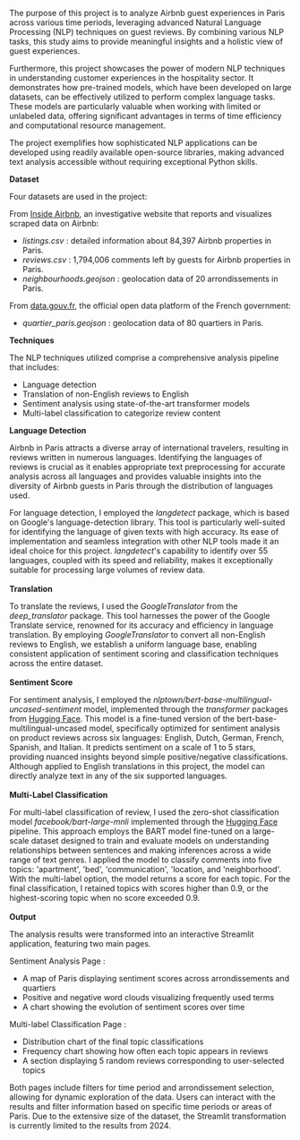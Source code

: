 The purpose of this project is to analyze Airbnb guest experiences in Paris across various time periods, leveraging advanced Natural Language Processing (NLP) techniques on guest reviews. By combining various NLP tasks, this study aims to provide meaningful insights and a holistic view of guest experiences.

Furthermore, this project showcases the power of modern NLP techniques in understanding customer experiences in the hospitality sector. It demonstrates how pre-trained models, which have been developed on large datasets, can be effectively utilized to perform complex language tasks. These models are particularly valuable when working with limited or unlabeled data, offering significant advantages in terms of time efficiency and computational resource management.

The project exemplifies how sophisticated NLP applications can be developed using readily available open-source libraries, making advanced text analysis accessible without requiring exceptional Python skills.
<br/>

**Dataset**<br/>

Four datasets are used in the project:
         
From [Inside Airbnb](https://insideairbnb.com/get-the-data/), an investigative website that reports and visualizes scraped data on Airbnb:
- *listings.csv* : detailed information about 84,397 Airbnb properties in Paris.  
- *reviews.csv* : 1,794,006 comments left by guests for Airbnb properties in Paris.  
- *neighbourhoods.geojson* : geolocation data of 20 arrondissements in Paris.  

From [data.gouv.fr](https://www.data.gouv.fr/fr/datasets/quartiers-administratifs/), the official open data platform of the French government:
- *quartier_paris.geojson* : geolocation data of 80 quartiers in Paris.  

**Techniques**  


The NLP techniques utilized comprise a comprehensive analysis pipeline that includes:
- Language detection
- Translation of non-English reviews to English
- Sentiment analysis using state-of-the-art transformer models
- Multi-label classification to categorize review content

**Language Detection**  

Airbnb in Paris attracts a diverse array of international travelers, resulting in reviews written in numerous languages. Identifying the languages of reviews is crucial as it enables appropriate text preprocessing for accurate analysis across all languages and provides valuable insights into the diversity of Airbnb guests in Paris through the distribution of languages used.

For language detection, I employed the *langdetect* package, which is based on Google's language-detection library. This tool is particularly well-suited for identifying the language of given texts with high accuracy. Its ease of implementation and seamless integration with other NLP tools made it an ideal choice for this project. *langdetect*'s capability to identify over 55 languages, coupled with its speed and reliability, makes it exceptionally suitable for processing large volumes of review data.
<br/>
<br/>
**Translation**<br/>

To translate the reviews, I used the *GoogleTranslator* from the *deep_translator* package. This tool harnesses the power of the Google Translate service, renowned for its accuracy and efficiency in language translation. By employing *GoogleTranslator* to convert all non-English reviews to English, we establish a uniform language base, enabling consistent application of sentiment scoring and classification techniques across the entire dataset.
<br/>
<br/>
**Sentiment Score**<br/>

For sentiment analysis, I employed the *nlptown/bert-base-multilingual-uncased-sentiment* model, implemented through the *transformer* packages from [Hugging Face](https://huggingface.co/nlptown/bert-base-multilingual-uncased-sentiment). This model is a fine-tuned version of the bert-base-multilingual-uncased model, specifically optimized for sentiment analysis on product reviews across six languages: English, Dutch, German, French, Spanish, and Italian. It predicts sentiment on a scale of 1 to 5 stars, providing nuanced insights beyond simple positive/negative classifications. Although applied to English translations in this project, the model can directly analyze text in any of the six supported languages. 
<br/>
<br/>
**Multi-Label Classification**<br/>

For multi-label classification of review, I used the zero-shot classification model *facebook/bart-large-mnli* implemented through the [Hugging Face](https://huggingface.co/facebook/bart-large-mnli) pipeline. This approach employs the BART model fine-tuned on a large-scale dataset designed to train and evaluate models on understanding relationships between sentences and making inferences across a wide range of text genres. I applied the model to classify comments into five topics: 'apartment', 'bed', 'communication', 'location, and 'neighborhood'. With the multi-label option, the model returns a score for each topic. For the final classification, I retained topics with scores higher than 0.9, or the highest-scoring topic when no score exceeded 0.9. 
<br/>
<br/>
**Output**<br/>

The analysis results were transformed into an interactive Streamlit application, featuring two main pages.

Sentiment Analysis Page :
- A map of Paris displaying sentiment scores across arrondissements and quartiers
- Positive and negative word clouds visualizing frequently used terms
- A chart showing the evolution of sentiment scores over time

Multi-label Classification Page :
- Distribution chart of the final topic classifications
- Frequency chart showing how often each topic appears in reviews
- A section displaying 5 random reviews corresponding to user-selected topics

Both pages include filters for time period and arrondissement selection, allowing for dynamic exploration of the data. Users can interact with the results and filter information based on specific time periods or areas of Paris. Due to the extensive size of the dataset, the Streamlit transformation is currently limited to the results from 2024. 

